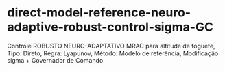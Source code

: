 # direct-model-reference-neuro-adaptive-robust-control-sigma-GC
Controle ROBUSTO NEURO-ADAPTATIVO MRAC para altitude de foguete, Tipo: Direto, Regra: Lyapunov, Método: Modelo de referência, Modificação sigma + Governador de Comando
